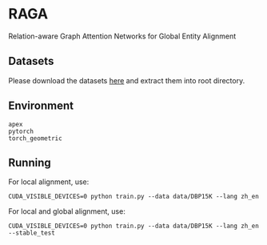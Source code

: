 # RAGA
Relation-aware Graph Attention Networks for Global Entity Alignment

## Datasets
Please download the datasets [here](https://drive.google.com/drive/folders/1SN3JAV3clMMUPQ0M6LTJQ4GZ8JFLTy0s?usp=sharing) and extract them into root directory.

## Environment

```
apex
pytorch
torch_geometric
```

## Running

For local alignment, use:
```
CUDA_VISIBLE_DEVICES=0 python train.py --data data/DBP15K --lang zh_en
```

For local and global alignment, use:
```
CUDA_VISIBLE_DEVICES=0 python train.py --data data/DBP15K --lang zh_en --stable_test
```
